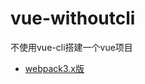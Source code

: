 # vue-withoutcli
不使用vue-cli搭建一个vue项目  

- [webpack3.x版](https://github.com/fog3211/vue-withoutcli)  
